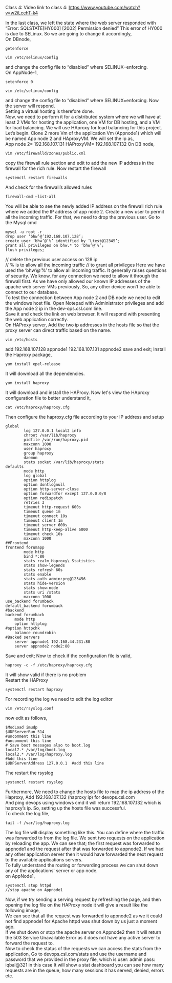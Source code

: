 Class 4: 
Video link to class 4: https://www.youtube.com/watch?v=w2iLcehT-k4 

In the last class, we left the state where the web server responded with “Error: SQLSTATE[HY000] 
[2002] Permission denied” 
This error of HY000 is due to SELinux. So we are going to change it accordingly,  
On DBnode, 
```
getenforce
```
```
vim /etc/selinux/config 
```
and change the config file to “disabled” where SELINUX=enforcing.  
On AppNode-1, 
```
setenforce 0 
```
```
vim /etc/selinux/config 
```
and change the config file to “disabled” where SELINUX=enforcing. 
Now the server will respond.   
Setting a virtual hosting is therefore done.  
Now, we need to perform it for a distributed system where we will have at least 2 VMs for hosting the 
application, one VM for DB hosting, and a VM for load balancing. We will use HAproxy for load balancing 
for this project. 
Let’s begin. 
Clone 2 more Vm of the application Vm (Appnode1) which will be named App node 2 and HAproxyVM. 
We will set the ip as,  
App node 2= 192.168.107.131 
HAProxyVM= 192.168.107.132 
On DB node, 
```
Vim /etc/firewalld/zones/public.xml  
```
copy the firewall rule section and edit to add the new IP address in the firewall for the rich rule. 
Now restart the firewall 
```
systemctl restart firewalls 
```
And check for the firewall’s allowed rules 
```
firewall-cmd –list-all 
```
You will be able to see the newly added IP address on the firewall rich rule where we added the IP address 
of app node 2. 
Create a new user to permit all the incoming traffic. 
For that, we need to drop the previous user. Go to the Mysql cmd 
```
mysql -u root -r 
drop user ‘bhw’@’192.168.107.128’;                                  
create user ‘bhw’@’%’ identified by ‘Ltest@12345’;    
grant all privileges on bhw.* to ‘bhw’@’%’;                    
flush privileges;
```
// delete the previous user access on 128 ip  
// % is to allow all the incoming traffic 
// to grant all privileges 
Here we have used the ‘bhw’@’%’ to allow all incoming traffic. It generally raises questions of security. 
We know, for any connection we need to allow it through the firewall first. As we have only allowed our 
known IP addresses of the apache web server VMs previously, So, any other device won’t be able to 
connect to our database.  
To test the connection between App node 2 and DB node we need to edit the windows host file. Open 
Notepad with Administrator privileges and add the App node 2 ip in the dev-ops.csl.com line.  
Save it and check the link on web browser. It will respond with presenting the web application correctly.  
On HAProxy server, 
Add the two ip addresses in the hosts file so that the proxy server can direct traffic based on the name. 
```
vim /etc/hosts 
```
add 192.168.107.128 appnode1 
192.168.107.131 appnode2 
save and exit; 
Install the Haproxy package, 
```
yum install epel-release 
```
It will download all the dependencies.  
```
yum install haproxy 
```
It will download and install the HAProxy. 
Now let's view the HAproxy configuration file to better understand it,  
```
cat /etc/haproxy/haproxy.cfg  
```
Then configure the haproxy.cfg file according to your IP address and setup 
```
global
        log 127.0.0.1 local2 info
        chroot /var/lib/haproxy
        pidfile /var/run/haproxy.pid
        maxconn 1000
        user haproxy
        group haproxy
        daemon
        stats socket /var/lib/haproxy/stats
defaults
        mode http
        log global
        option httplog
        option dontlognull
        option http-server-close
        option forwardfor except 127.0.0.0/8
        option redispatch
        retries 3
        timeout http-request 600s
        timeout queue 1m
        timeout connect 10s
        timeout client 1m
        timeout server 600s
        timeout http-keep-alive 6000
        timeout check 10s
        maxconn 1000
##Frontend
frontend forumapp
        mode http
        bind *:80
        stats realm Haproxy\ Statistics
        stats show-legends
        stats refresh 60s
        stats enable
        stats auth admin:prg@123456
        stats hide-version
        stats show-node
        stats uri /stats
        maxconn 1000
use_backend forumback
default_backend forumback
#backend
backend forumback
	mode http
	option httplog
#option httpchk
	balance roundrobin
#Backed servers
	server appnode1 192.168.44.231:80
	server appnode2 node2:80
```
Save and exit; 
Now to check if the configuration file is valid, 
```
haproxy -c -f /etc/haproxy/haproxy.cfg 
```
It will show valid if there is no problem  
Restart the HAProxy  
```
systemctl restart haproxy 
```
For recording the log we need to edit the log editor  
```
vim /etc/rsyslog.conf 
```
now edit as follows, 
```
$ModLoad imudp  
$UDPServerRun 514  
#uncomment this line 
#uncomment this line 
# Save boot messages also to boot.log 
local7.* /var/log/boot.log 
local2.* /var/log/haproxy.log   
#Add this line 
$UDPServerAddress 127.0.0.1  #add this line 
```
The restart the rsyslog 
```
systemctl restart rsyslog 
```
Furthermore, We need to change the hosts file to map the ip address of the Haproxy, 
Add 192.168.107.132 (haproxy ip) for devops.csl.com  
And ping devops using windows cmd it will return 192.168.107.132 which is haproxy’s ip. So, setting up 
the hosts file was successful.  
To check the log file, 
```
tail -f /var/log/haproxy.log 
```
The log file will display something like this. You can define where the traffic was forwarded to from the 
log file. We sent two requests on the application by reloading the app. We can see that; the first request 
was forwarded to appnode1 and the request after that was forwarded to appnode2. If we had any other 
application server then it would have forwarded the next request to the available applications servers.  
To fully understand the routing or forwarding process we can shut down any of the applications' 
server or app node.  
on AppNode1,
```
systemctl stop httpd    
//stop apache on Appnode1  
```
Now, if we try sending a serving request by refreshing the page, and then opening the log file on the HAProxy node 
it will give a result like the following image,  
We can see that all the request was forwarded to appnode2 as we it could not find appnode1 for Apache 
httpd was shut down by us just a moment ago.  
If we shut down or stop the apache server on Appnode2 then it will return the 503 Service Unavailable 
Error as it does not have any active server to forward the request to.  
Now to check the status of the requests we can access the stats from the application, 
Go to devops.csl.com/stats and use the username and password that we provided in the proxy file, 
which is user: admin pass: iqbal@321 in this case 
It will show a stat dashboard you can see how many requests are in the queue, how many sessions it has 
served, denied, errors etc.  
